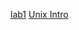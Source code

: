 [lab1](https://pdos.csail.mit.edu/6.828/2018/labs/lab1/)
[Unix Intro](https://www.youtube.com/watch?v=tc4ROCJYbm0)
